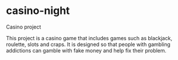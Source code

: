 # casino-night
Casino project

This project is a casino game that includes games such as blackjack, roulette, slots and craps. It is designed so that people
with gambling addictions can gamble with fake money and help fix their problem.
